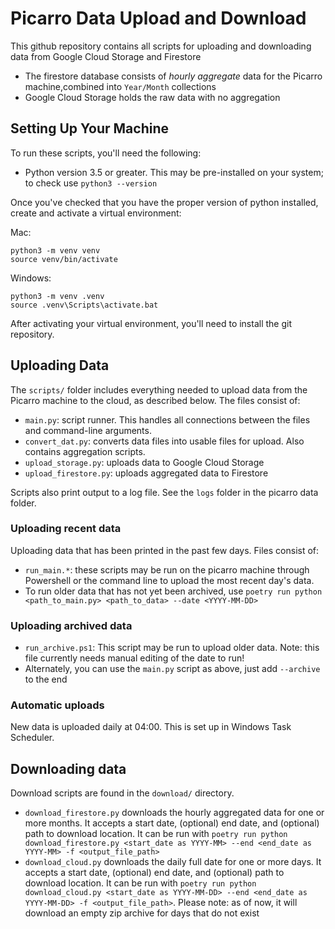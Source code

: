 # Picarro Data Upload and Download
This github repository contains all scripts for uploading and downloading data from Google Cloud Storage and Firestore

* The firestore database consists of *hourly aggregate* data for the Picarro machine,combined into `Year/Month` collections
* Google Cloud Storage holds the raw data with no aggregation

## Setting Up Your Machine
To run these scripts, you'll need the following:
* Python version 3.5 or greater. This may be pre-installed on your system; to check use `python3 --version`

Once you've checked that you have the proper version of python installed, create and activate a virtual environment:

Mac:
```
python3 -m venv venv
source venv/bin/activate
```
Windows:
```
python3 -m venv .venv
source .venv\Scripts\activate.bat
```
After activating your virtual environment, you'll need to install the git repository. 

## Uploading Data
The `scripts/` folder includes everything needed to upload data from the Picarro machine to the cloud, as described below. The files consist of:
* `main.py`: script runner. This handles all connections between the files and command-line arguments.
* `convert_dat.py`: converts data files into usable files for upload. Also contains aggregation scripts.
* `upload_storage.py`: uploads data to Google Cloud Storage
* `upload_firestore.py`: uploads aggregated data to Firestore

Scripts also print output to a log file. See the `logs` folder in the picarro data folder.

### Uploading recent data
Uploading data that has been printed in the past few days. Files consist of:
* `run_main.*`: these scripts may be run on the picarro machine through Powershell or the command line to upload the most recent day's data.
* To run older data that has not yet been archived, use `poetry run python <path_to_main.py> <path_to_data> --date <YYYY-MM-DD>`

### Uploading archived data
* `run_archive.ps1`: This script may be run to upload older data. Note: this file currently needs manual editing of the date to run!
* Alternately, you can use the `main.py` script as above, just add `--archive` to the end

### Automatic uploads
New data is uploaded daily at 04:00. This is set up in Windows Task Scheduler.

## Downloading data
Download scripts are found in the `download/` directory.
* `download_firestore.py` downloads the hourly aggregated data for one or more months. It accepts a start date, (optional) end date, and (optional) path to download location. It can be run with `poetry run python download_firestore.py <start_date as YYYY-MM> --end <end_date as YYYY-MM> -f <output_file_path>`
* `download_cloud.py` downloads the daily full date for one or more days. It accepts a start date, (optional) end date, and (optional) path to download location. It can be run with `poetry run python download_cloud.py <start_date as YYYY-MM-DD> --end <end_date as YYYY-MM-DD> -f <output_file_path>`. Please note: as of now, it will download an empty zip archive for days that do not exist
